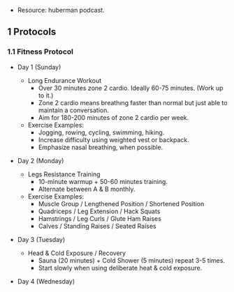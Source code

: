 
* Resource: huberman podcast.
  
## 1 Protocols

### 1.1 Fitness Protocol

* Day 1 (Sunday)
  * Long Endurance Workout
    * Over 30 minutes zone 2 cardio. Ideally 60-75 minutes. (Work up to it.)
    * Zone 2 cardio means breathıng faster than normal but just able to maintain a conversation.
    * Aim for 180-200 minutes of zone 2 cardio per week.
  * Exercise Examples:
    * Jogging, rowing, cycling, swimming, hiking.
    * Increase difficulty using weighted vest or backpack.
    * Emphasize nasal breathing, when possible.

* Day 2 (Monday)
  * Legs Resistance Training
    * 10-minute warmup + 50-60 minutes training.
    * Alternate between A & B monthly.
  * Exercise Examples:
    * Muscle Group / Lengthened Position / Shortened Position
    * Quadriceps / Leg Extension / Hack Squats
    * Hamstrings / Leg Curls / Glute Ham Raises
    * Calves / Standing Raises / Seated Raises
   
* Day 3 (Tuesday)
  * Head & Cold Exposure / Recovery
    * Sauna (20 minutes) + Cold Shower (5 minutes) repeat 3-5 times.
    * Start slowly when using deliberate heat & cold exposure.
   
* Day 4 (Wednesday) 

